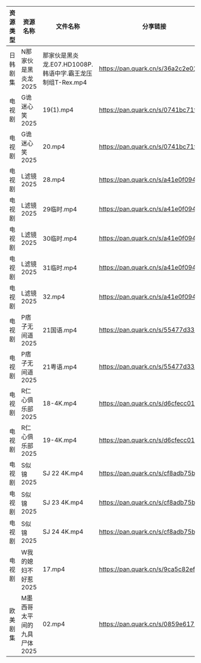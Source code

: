 | 资源类型 | 资源名称             | 文件名称                                     | 分享链接                                | 更新时间                |
| ---- | ---------------- | ---------------------------------------- | ----------------------------------- | ------------------- |
| 日韩剧集 | N那家伙是黑炎龙2025     | 那家伙是黑炎龙.E07.HD1008P.韩语中字.霸王龙压制组T-Rex.mp4 | https://pan.quark.cn/s/36a2c2e010bc | 2025-03-12 10:25:26 |
| 电视剧  | G诡迷心笑2025        | 19(1).mp4                                | https://pan.quark.cn/s/0741bc71fa24 | 2025-03-12 10:22:27 |
| 电视剧  | G诡迷心笑2025        | 20.mp4                                   | https://pan.quark.cn/s/0741bc71fa24 | 2025-03-12 10:22:29 |
| 电视剧  | L滤镜2025          | 28.mp4                                   | https://pan.quark.cn/s/a41e0f0948c0 | 2025-03-12 10:24:10 |
| 电视剧  | L滤镜2025          | 29临时.mp4                                 | https://pan.quark.cn/s/a41e0f0948c0 | 2025-03-12 10:24:02 |
| 电视剧  | L滤镜2025          | 30临时.mp4                                 | https://pan.quark.cn/s/a41e0f0948c0 | 2025-03-12 10:24:06 |
| 电视剧  | L滤镜2025          | 31临时.mp4                                 | https://pan.quark.cn/s/a41e0f0948c0 | 2025-03-12 10:23:58 |
| 电视剧  | L滤镜2025          | 32.mp4                                   | https://pan.quark.cn/s/a41e0f0948c0 | 2025-03-12 10:23:55 |
| 电视剧  | P痞子无间道2025       | 21国语.mp4                                 | https://pan.quark.cn/s/55477d33073c | 2025-03-12 10:25:34 |
| 电视剧  | P痞子无间道2025       | 21粤语.mp4                                 | https://pan.quark.cn/s/55477d33073c | 2025-03-12 10:25:37 |
| 电视剧  | R仁心俱乐部2025       | 18-4K.mp4                                | https://pan.quark.cn/s/d6cfecc01934 | 2025-03-12 10:26:00 |
| 电视剧  | R仁心俱乐部2025       | 19-4K.mp4                                | https://pan.quark.cn/s/d6cfecc01934 | 2025-03-12 10:26:03 |
| 电视剧  | S似锦2025          | SJ 22 4K.mp4                             | https://pan.quark.cn/s/cf8adb75bbfb | 2025-03-12 10:26:30 |
| 电视剧  | S似锦2025          | SJ 23 4K.mp4                             | https://pan.quark.cn/s/cf8adb75bbfb | 2025-03-12 10:26:27 |
| 电视剧  | S似锦2025          | SJ 24 4K.mp4                             | https://pan.quark.cn/s/cf8adb75bbfb | 2025-03-12 10:26:09 |
| 电视剧  | W我的媳妇不好惹2025     | 17.mp4                                   | https://pan.quark.cn/s/9ca5c82efa68 | 2025-03-12 10:27:30 |
| 欧美剧集 | M墨西哥太平间的九具尸体2025 | 02.mp4                                   | https://pan.quark.cn/s/0859e6171b16 | 2025-03-12 10:24:59 |
